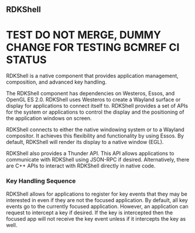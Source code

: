 ## RDKShell

# TEST DO NOT MERGE, DUMMY CHANGE FOR TESTING BCMREF CI STATUS
RDKShell is a native component that provides application management, composition, and advanced key handling.


The RDKShell component has dependencies on Westeros, Essos, and OpenGL ES 2.0.  RDKShell uses Westeros to create a Wayland surface or display for applications to connect itself to. RDKShell provides a set of APIs for the system or applications to control the display and the positioning of the application windows on screen.

RDKShell connects to either the native windowing system or to a Wayland compositor.  It achieves this flexibility and functionality by using Essos.  By default, RDKShell will render its display to a native window (EGL).

RDKShell also provides a Thunder API.  This API allows applications to communicate with RDKShell using JSON-RPC if desired.  Alternatively, there are C++ APIs to interact with RDKShell directly in native code.

### Key Handling Sequence

RDKShell allows for applications to register for key events that they may be interested in even if they are not the focused application.  By default, all key events go to the currently focused application.  However, an application can request to intercept a key if desired.  If the key is intercepted then the focused app will not receive the key event unless if it intercepts the key as well. 
